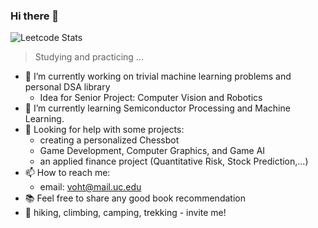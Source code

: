 ### Hi there 👋

<!--
**HVoTM/HVoTM** is a ✨ _special_ ✨ repository because its `README.md` (this file) appears on your GitHub profile.

Here are some ideas to get you started:

- 🔭 I’m currently working on ...
- 🌱 I’m currently learning ...
- 👯 I’m looking to collaborate on ...
- 🤔 I’m looking for help with ...
- 💬 Ask me about ...
- 📫 How to reach me: ...
- 😄 Pronouns: ...
- ⚡ Fun fact: ...
-->
![Leetcode Stats](https://leetcard.jacoblin.cool/ZnZai?theme=nord&font=Varta)
> Studying and practicing ...
- 🔭 I’m currently working on trivial machine learning problems and personal DSA library
    - Idea for Senior Project: Computer Vision and Robotics
- 🌱 I’m currently learning Semiconductor Processing and Machine Learning.
- 🤔 Looking for help with some projects:
    + creating a personalized Chessbot
    + Game Development, Computer Graphics, and Game AI 
    + an applied finance project (Quantitative Risk, Stock Prediction,...)
- 📫 How to reach me: 
    + email: voht@mail.uc.edu
- 📚 Feel free to share any good book recommendation
- 🗻 hiking, climbing, camping, trekking - invite me!





